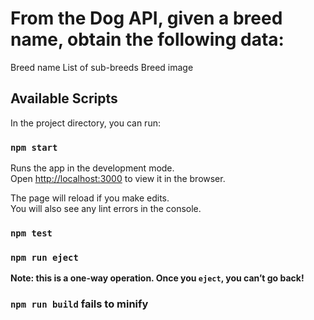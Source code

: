 # From the Dog API, given a breed name, obtain the following data: 

Breed name
List of sub-breeds
Breed image

## Available Scripts

In the project directory, you can run:

### `npm start`

Runs the app in the development mode.\
Open [http://localhost:3000](http://localhost:3000) to view it in the browser.

The page will reload if you make edits.\
You will also see any lint errors in the console.

### `npm test`

### `npm run eject`

**Note: this is a one-way operation. Once you `eject`, you can’t go back!**

### `npm run build` fails to minify
